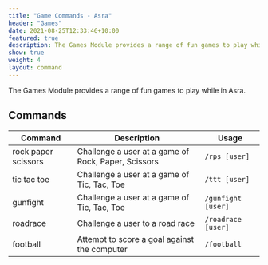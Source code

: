 ```yaml
---
title: "Game Commands - Asra"
header: "Games"
date: 2021-08-25T12:33:46+10:00
featured: true
description: The Games Module provides a range of fun games to play while in Asra.
show: true
weight: 4
layout: command
---
```


The Games Module provides a range of fun games to play while in Asra.

## Commands

| Command             | Description                                                   | Usage                         |
| ------------------- | ------------------------------------------------------------- | ----------------------------- |
| rock paper scissors | Challenge a user at a game of Rock, Paper, Scissors           | `/rps [user]`                 |
| tic tac toe         | Challenge a user at a game of Tic, Tac, Toe                   | `/ttt [user]`                 |
| gunfight            | Challenge a user at a game of Tic, Tac, Toe                   | `/gunfight [user]`            |
| roadrace            | Challenge a user to a road race                               | `/roadrace [user]`            |
| football            | Attempt to score a goal against the computer                  | `/football`                   |
